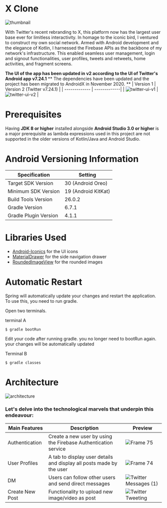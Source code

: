 # X Clone
![thumbnail](https://github.com/Chevinjeon/TwitterClone/assets/109643560/bdf7c576-360d-4500-bb69-e75b22627c29)

With Twitter's recent rebranding to X, this platform now has the largest user base ever for limitless interactivity.
In homage to the iconic bird, I ventured to construct my own social network. Armed with Android development and the elegance of Kotlin, I harnessed the Firebase APIs as the backbone of my network's infrastructure. This enabled seamless user management, login and signout functionalities, user profiles, tweets and retweets, home activities, and fragment screens. 


**The UI of the app has been updated in v2 according to the UI of Twitter's Android app v7.24.1**
** The dependencies have been updated and the project has been migrated to AndroidX in November 2020. **
| Version 1  | Version 2 (Twitter v7.24.1) |
| -------------  | -------------|
| ![twitter-ui-v1](https://github.com/Chevinjeon/TwitterClone/assets/109643560/1c51b600-ab46-42f1-a658-d7bb1693b3af) |  ![twitter-ui-v2](https://github.com/Chevinjeon/TwitterClone/assets/109643560/881157d4-0499-4272-838a-b72f663697c1) |


# Prerequisites 
Having **JDK 8 or higher** installed alongside **Android Studio 3.0 or higher** is a major prerequisite as lambda expressions used in this project are not supported in the older versions of Kotlin/Java and Android Studio. 

# Android Versioning Information 
| Specification | Setting |
| -------------  | -------------|
| Target SDK Version | 30 (Android Oreo) |
| Minimum SDK Version | 19 (Android KitKat) |
| Build Tools Version | 26.0.2 |
| Gradle Version | 6.7.1 |
| Gradle Plugin Version | 4.1.1 |

# Libraries Used
- [Android-Iconics](https://github.com/mikepenz/Android-Iconics) for the UI icons
- [MaterialDrawer](https://github.com/mikepenz/MaterialDrawer) for the side navigation drawer
- [RoundedImageView](https://github.com/vinc3m1/RoundedImageView) for the rounded images

# Automatic Restart
Spring will automatically update your changes and restart the application. To use this, you need to run gradle.

Open two terminals.

terminal A
```
$ gradle bootRun
```
Edit your code after running gradle. you no longer need to bootRun again. your changes will be automatically updated

Terminal B
```
$ gradle classes
```




# Architecture

![architecture](https://github.com/Chevinjeon/TwitterClone/assets/109643560/6285c64e-8032-4f08-be49-8d9c644830a0)


### Let's delve into the technological marvels that underpin this endeavour:
| Main Features  | Description  |  Preview  | 
| -------------  | -------------| ------------- |
| Authentication | Create a new user by using the Firebase Authentication service  | ![Frame 75](https://github.com/Chevinjeon/TwitterClone/assets/109643560/2b9923d8-083d-412a-bb6d-2b62c05552bd) |
| User Profiles   | A tab to display user details and display all posts made by the user  | ![Frame 74](https://github.com/Chevinjeon/TwitterClone/assets/109643560/4d10897d-952a-4a9f-b55a-41a8966f15f4) |
| DM | Users can follow other users and send direct messages | ![Twitter Messages (1)](https://github.com/Chevinjeon/TwitterClone/assets/109643560/3bc5457a-8205-4506-95b6-81a548ebb789) |
| Create New Post | Functionality to upload new image/video as post |![Twitter Tweeting](https://github.com/Chevinjeon/TwitterClone/assets/109643560/8421ac05-1f8d-4bdd-a40c-80d7f7148e28) |

